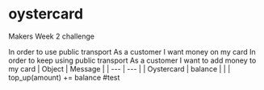 # oystercard
Makers Week 2 challenge

In order to use public transport
As a customer
I want money on my card
In order to keep using public transport
As a customer
I want to add money to my card
| Object | Message |
| ---     | ---   |
| Oystercard | balance |
|            | top_up(amount) += balance
#test